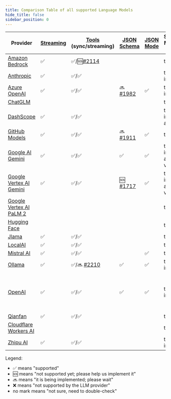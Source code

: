 ```yaml
---
title: Comparison Table of all supported Language Models
hide_title: false
sidebar_position: 0
---
```


| Provider                                                                         | [Streaming](/tutorials/response-streaming) | [Tools](/tutorials/tools) (sync/streaming)                          | [JSON Schema](/tutorials/structured-outputs#json-schema)           | [JSON Mode](/tutorials/ai-services#json-mode) | Supported Modalities (Input)   | [Observability](/tutorials/observability) | Local Deployment                                  | Supports Native Image | Comments                    |
|----------------------------------------------------------------------------------|--------------------------------------------|---------------------------------------------------------------------|--------------------------------------------------------------------|-----------------------------------------------|--------------------------------|-------------------------------------------|---------------------------------------------------|-----------------------|-----------------------------|
| [Amazon Bedrock](/integrations/language-models/amazon-bedrock)                   | ✅                                          | ✅/🆘[#2114](https://github.com/langchain4j/langchain4j/issues/2114) |                                                                    |                                               | text                           | ✅                                         |                                                   |                       |                             |
| [Anthropic](/integrations/language-models/anthropic)                             | ✅                                          | ✅/✅                                                                 |                                                                    |                                               | text, image                    |                                           |                                                   | ✅                     |                             |
| [Azure OpenAI](/integrations/language-models/azure-open-ai)                      | ✅                                          | ✅/✅                                                                 | 🔜 [#1982](https://github.com/langchain4j/langchain4j/pull/1982)   | ✅                                             | text, image                    | ✅                                         |                                                   |                       |                             |
| [ChatGLM](/integrations/language-models/chatglm)                                 |                                            |                                                                     |                                                                    |                                               | text                           |                                           |                                                   |                       |                             |
| [DashScope](/integrations/language-models/dashscope)                             | ✅                                          | ✅/✅                                                                 |                                                                    |                                               | text, image, audio             | ✅                                         |                                                   |                       |                             |
| [GitHub Models](/integrations/language-models/github-models)                     | ✅                                          | ✅/✅                                                                 | 🔜 [#1911](https://github.com/langchain4j/langchain4j/issues/1911) | ✅                                             | text                           | ✅                                         |                                                   |                       |                             |
| [Google AI Gemini](/integrations/language-models/google-ai-gemini)               | ✅                                          | ✅/✅                                                                 | ✅                                                                  | ✅                                             | text, image, audio, video, PDF | ✅                                         |                                                   |                       |                             |
| [Google Vertex AI Gemini](/integrations/language-models/google-vertex-ai-gemini) | ✅                                          | ✅/✅                                                                 | 🆘 [#1717](https://github.com/langchain4j/langchain4j/issues/1717) | ✅                                             | text, image, audio, video, PDF | ✅                                         |                                                   |                       |                             |
| [Google Vertex AI PaLM 2](/integrations/language-models/google-palm)             |                                            |                                                                     |                                                                    |                                               | text                           |                                           |                                                   | ✅                     |                             |
| [Hugging Face](/integrations/language-models/hugging-face)                       |                                            |                                                                     |                                                                    |                                               | text                           |                                           |                                                   |                       |                             |
| [Jlama](/integrations/language-models/jlama)                                     | ✅                                          | ✅/✅                                                                 |                                                                    |                                               | text                           |                                           | ✅                                                 | ✅                     |                             |
| [LocalAI](/integrations/language-models/local-ai)                                | ✅                                          | ✅/✅                                                                 |                                                                    |                                               | text                           |                                           | ✅                                                 |                       |                             |
| [Mistral AI](/integrations/language-models/mistral-ai)                           | ✅                                          | ✅/✅                                                                 |                                                                    | ✅                                             | text                           |                                           |                                                   |                       |                             |
| [Ollama](/integrations/language-models/ollama)                                   | ✅                                          | ✅/🔜 [#2210](https://github.com/langchain4j/langchain4j/pull/2210)  | ✅                                                                  | ✅                                             | text, image                    | ✅                                         | ✅                                                 |                       |                             |
| [OpenAI](/integrations/language-models/open-ai)                                  | ✅                                          | ✅/✅                                                                 | ✅                                                                  | ✅                                             | text, image                    | ✅                                         | Compatible with: Ollama, LM Studio, GPT4All, etc. | ✅                     | Compatible with: Groq, etc. |
| [Qianfan](/integrations/language-models/qianfan)                                 | ✅                                          | ✅/✅                                                                 |                                                                    |                                               | text                           |                                           |                                                   |                       |                             |
| [Cloudflare Workers AI](/integrations/language-models/workers-ai)                |                                            |                                                                     |                                                                    |                                               | text                           |                                           |                                                   |                       |                             |
| [Zhipu AI](/integrations/language-models/zhipu-ai)                               | ✅                                          | ✅/✅                                                                 |                                                                    |                                               | text, image                    | ✅                                         |                                                   |                       |                             |

Legend:

- ✅ means "supported"
- 🆘 means "not supported yet; please help us implement it"
- 🔜 means "it is being implemented; please wait"
- ❌ means "not supported by the LLM provider"
- no mark means "not sure, need to double-check"
